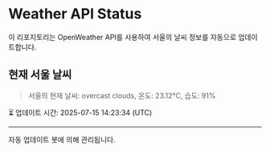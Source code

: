
# Weather API Status

이 리포지토리는 OpenWeather API를 사용하여 서울의 날씨 정보를 자동으로 업데이트합니다.

## 현재 서울 날씨
> 서울의 현재 날씨: overcast clouds, 온도: 23.12°C, 습도: 91%

⏳ 업데이트 시간: 2025-07-15 14:23:34 (UTC)

---
자동 업데이트 봇에 의해 관리됩니다.
